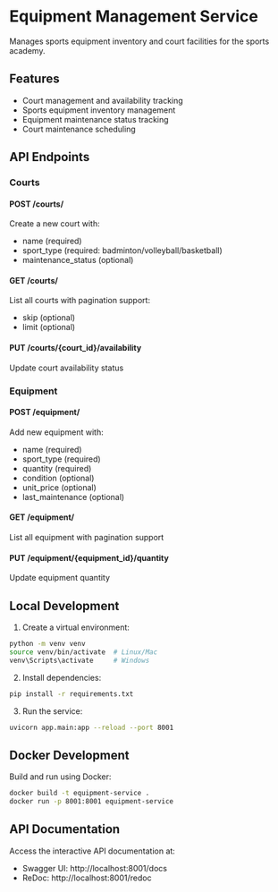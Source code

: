 # Equipment Management Service

Manages sports equipment inventory and court facilities for the sports academy.

## Features

- Court management and availability tracking
- Sports equipment inventory management
- Equipment maintenance status tracking
- Court maintenance scheduling

## API Endpoints

### Courts
#### POST /courts/
Create a new court with:
- name (required)
- sport_type (required: badminton/volleyball/basketball)
- maintenance_status (optional)

#### GET /courts/
List all courts with pagination support:
- skip (optional)
- limit (optional)

#### PUT /courts/{court_id}/availability
Update court availability status

### Equipment
#### POST /equipment/
Add new equipment with:
- name (required)
- sport_type (required)
- quantity (required)
- condition (optional)
- unit_price (optional)
- last_maintenance (optional)

#### GET /equipment/
List all equipment with pagination support

#### PUT /equipment/{equipment_id}/quantity
Update equipment quantity

## Local Development

1. Create a virtual environment:
```bash
python -m venv venv
source venv/bin/activate  # Linux/Mac
venv\Scripts\activate     # Windows
```

2. Install dependencies:
```bash
pip install -r requirements.txt
```

3. Run the service:
```bash
uvicorn app.main:app --reload --port 8001
```

## Docker Development

Build and run using Docker:
```bash
docker build -t equipment-service .
docker run -p 8001:8001 equipment-service
```

## API Documentation

Access the interactive API documentation at:
- Swagger UI: http://localhost:8001/docs
- ReDoc: http://localhost:8001/redoc